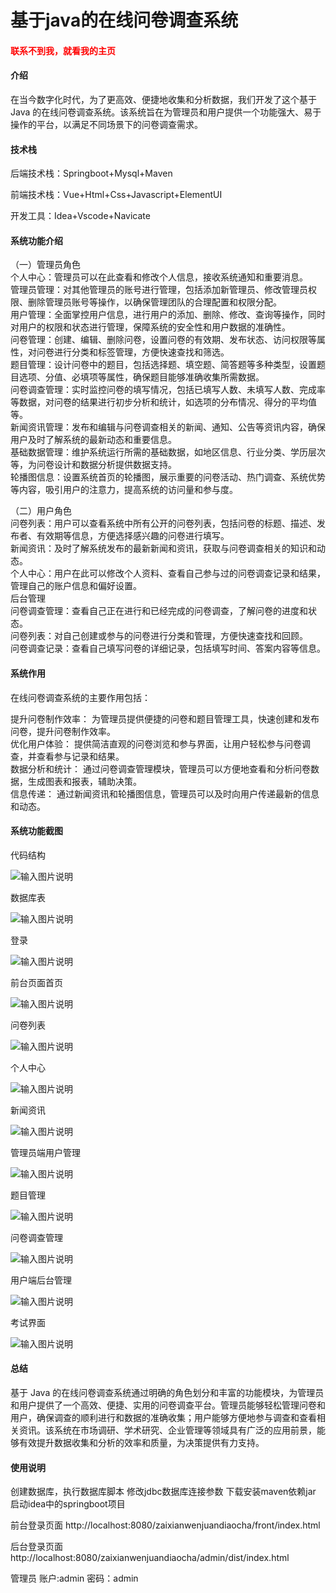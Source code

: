 # 基于java的在线问卷调查系统

<h4 style='color:red'>联系不到我，就看我的主页 </h4> 
 
#### 介绍

在当今数字化时代，为了更高效、便捷地收集和分析数据，我们开发了这个基于 Java 的在线问卷调查系统。该系统旨在为管理员和用户提供一个功能强大、易于操作的平台，以满足不同场景下的问卷调查需求。

#### 技术栈

后端技术栈：Springboot+Mysql+Maven

前端技术栈：Vue+Html+Css+Javascript+ElementUI

开发工具：Idea+Vscode+Navicate

#### 系统功能介绍

（一）管理员角色  
个人中心：管理员可以在此查看和修改个人信息，接收系统通知和重要消息。  
管理员管理：对其他管理员的账号进行管理，包括添加新管理员、修改管理员权限、删除管理员账号等操作，以确保管理团队的合理配置和权限分配。  
用户管理：全面掌控用户信息，进行用户的添加、删除、修改、查询等操作，同时对用户的权限和状态进行管理，保障系统的安全性和用户数据的准确性。  
问卷管理：创建、编辑、删除问卷，设置问卷的有效期、发布状态、访问权限等属性，对问卷进行分类和标签管理，方便快速查找和筛选。  
题目管理：设计问卷中的题目，包括选择题、填空题、简答题等多种类型，设置题目选项、分值、必填项等属性，确保题目能够准确收集所需数据。  
问卷调查管理：实时监控问卷的填写情况，包括已填写人数、未填写人数、完成率等数据，对问卷的结果进行初步分析和统计，如选项的分布情况、得分的平均值等。  
新闻资讯管理：发布和编辑与问卷调查相关的新闻、通知、公告等资讯内容，确保用户及时了解系统的最新动态和重要信息。  
基础数据管理：维护系统运行所需的基础数据，如地区信息、行业分类、学历层次等，为问卷设计和数据分析提供数据支持。  
轮播图信息：设置系统首页的轮播图，展示重要的问卷活动、热门调查、系统优势等内容，吸引用户的注意力，提高系统的访问量和参与度。  

（二）用户角色  
问卷列表：用户可以查看系统中所有公开的问卷列表，包括问卷的标题、描述、发布者、有效期等信息，方便选择感兴趣的问卷进行填写。  
新闻资讯：及时了解系统发布的最新新闻和资讯，获取与问卷调查相关的知识和动态。  
个人中心：用户在此可以修改个人资料、查看自己参与过的问卷调查记录和结果，管理自己的账户信息和偏好设置。  
后台管理  
问卷调查管理：查看自己正在进行和已经完成的问卷调查，了解问卷的进度和状态。  
问卷列表：对自己创建或参与的问卷进行分类和管理，方便快速查找和回顾。  
问卷调查记录：查看自己填写问卷的详细记录，包括填写时间、答案内容等信息。  

#### 系统作用

在线问卷调查系统的主要作用包括：

提升问卷制作效率： 为管理员提供便捷的问卷和题目管理工具，快速创建和发布问卷，提升问卷制作效率。  
优化用户体验： 提供简洁直观的问卷浏览和参与界面，让用户轻松参与问卷调查，并查看参与记录和结果。  
数据分析和统计： 通过问卷调查管理模块，管理员可以方便地查看和分析问卷数据，生成图表和报表，辅助决策。  
信息传递： 通过新闻资讯和轮播图信息，管理员可以及时向用户传递最新的信息和动态。  

#### 系统功能截图

代码结构

![输入图片说明](images/0aeefbf33bf0c7583e08d9034a6644b.png)

数据库表

![输入图片说明](images/580d089cba41d08970746ff23dd86e7.png)

登录

![输入图片说明](images/7e49a75c5a3bf9a50e30c5d4839df8b.png)

前台页面首页

![输入图片说明](images/932fee18ebeafe9fb9898fb7e759116.png)

问卷列表

![输入图片说明](images/d01d3a3671f0facced843e6e25508e6.png)

个人中心

![输入图片说明](images/86b53c9e8101b866ab0e228d50d4c83.png)

新闻资讯

![输入图片说明](images/9fbd20ad2cb1f3095b458ff6633da8c.png)

管理员端用户管理

![输入图片说明](images/33cbad54cc0a61d895c20b93db7f210.png)

题目管理

![输入图片说明](images/c563deffd49073f33e429fec833fdbd.png)

问卷调查管理

![输入图片说明](images/9ec88b79d5d2b97acd1e8b0ca3d5b7a.png)

用户端后台管理

![输入图片说明](images/b42e1f1bcd945d4e5470b998294ffdb.png)

考试界面

![输入图片说明](images/27b83f8bdf58c2108e90e1729e235df.png)

#### 总结

基于 Java 的在线问卷调查系统通过明确的角色划分和丰富的功能模块，为管理员和用户提供了一个高效、便捷、实用的问卷调查平台。管理员能够轻松管理问卷和用户，确保调查的顺利进行和数据的准确收集；用户能够方便地参与调查和查看相关资讯。该系统在市场调研、学术研究、企业管理等领域具有广泛的应用前景，能够有效提升数据收集和分析的效率和质量，为决策提供有力支持。

#### 使用说明

创建数据库，执行数据库脚本 修改jdbc数据库连接参数 下载安装maven依赖jar 启动idea中的springboot项目

前台登录页面
http://localhost:8080/zaixianwenjuandiaocha/front/index.html

后台登录页面
http://localhost:8080/zaixianwenjuandiaocha/admin/dist/index.html

管理员 			账户:admin 		密码：admin